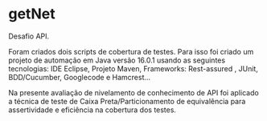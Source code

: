 # getNet
Desafio API.

Foram criados dois scripts de cobertura de testes. Para isso foi criado um projeto de automação em Java versão 16.0.1 usando as seguintes tecnologias: IDE Eclipse, Projeto Maven, Frameworks: Rest-assured , JUnit, BDD/Cucumber, Googlecode e Hamcrest... 

Na presente avaliação de nivelamento  de conhecimento de API foi aplicado a técnica de teste de Caixa Preta/Particionamento de equivalência para  assertividade e eficiência na cobertura dos testes. 
